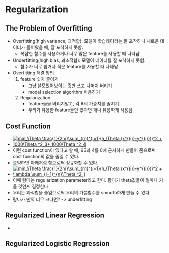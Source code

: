 # Regularization

## The Problem of Overfitting
- Overfitting(high variance, 과적합): 모델이 학습데이터는 잘 포착하나 새로운 데이터가 들어왔을 때, 잘 포착하지 못함.
    - 복잡한 함수를 사용하거나 너무 많은 feature를 사용할 때 나타남
- Underfitting(high bias, 과소적합): 모델이 데이터를 잘 포착하지 못함. 
    - 함수가 너무 쉽거나 적은 feature를 사용할 때 나타남
- Overfitting 해결 방법
    1. feature 숫자 줄이기
        - 그냥 쓸모있어보이는 것만 쓰고 나머지 버리기
        - model selection algorithm 사용하기
    2. Regularization
        - feature들을 버리지말고, 각 &theta;의 가중치를 줄이기
        - 우리가 유용한 feature들만 있다면 꽤나 유용하게 사용됨

## Cost Function
- <a href="https://www.codecogs.com/eqnedit.php?latex=min_\Theta&space;\frac{1}{2m}\sum_{m}^{i=1}(h_\Theta&space;(x^{(i)}-y^{(i)}))^2&space;&plus;&space;1000\Theta&space;^2_3&plus;&space;1000\Theta&space;^2_4" target="_blank"><img src="https://latex.codecogs.com/gif.latex?min_\Theta&space;\frac{1}{2m}\sum_{m}^{i=1}(h_\Theta&space;(x^{(i)}-y^{(i)}))^2&space;&plus;&space;1000\Theta&space;^2_3&plus;&space;1000\Theta&space;^2_4" title="min_\Theta \frac{1}{2m}\sum_{m}^{i=1}(h_\Theta (x^{(i)}-y^{(i)}))^2 + 1000\Theta ^2_3+ 1000\Theta ^2_4" /></a>
- 이런 cost function이 있다고 할 때, &theta;3과 4를 0에 근사하게 만들어 줌으로써 cost function의 값을 줄일 수 있다.
- 요약하면 아래처럼 함으로써 정규화할 수 있다.
- <a href="https://www.codecogs.com/eqnedit.php?latex=min_\Theta&space;\frac{1}{2m}\sum_{m}^{i=1}(h_\Theta&space;(x^{(i)}-y^{(i)}))^2&space;&plus;&space;\lambda&space;\sum_{j=1}^{n}\Theta&space;^2_j" target="_blank"><img src="https://latex.codecogs.com/gif.latex?min_\Theta&space;\frac{1}{2m}\sum_{m}^{i=1}(h_\Theta&space;(x^{(i)}-y^{(i)}))^2&space;&plus;&space;\lambda&space;\sum_{j=1}^{n}\Theta&space;^2_j" title="min_\Theta \frac{1}{2m}\sum_{m}^{i=1}(h_\Theta (x^{(i)}-y^{(i)}))^2 + \lambda \sum_{j=1}^{n}\Theta ^2_j" /></a>
- 이때 람다는 regularization parameter라고 한다. 람다가 theta값들이 얼마나 키울 것인지 결정한다
- 우리는 과적합을 줄임으로써 우리의 가설함수를 smooth하게 만들 수 있다.
- 람다가 만약 너무 크다면? -> underfitting

## Regularized Linear Regression
- 
## Regularized Logistic Regression